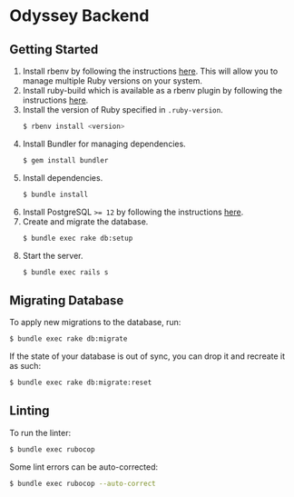 # Odyssey Backend

## Getting Started

1. Install rbenv by following the instructions [here](https://github.com/rbenv/rbenv#installation).
   This will allow you to manage multiple Ruby versions on your system.
1. Install ruby-build which is available as a rbenv plugin by following the instructions [here](https://github.com/rbenv/ruby-build#installation).
1. Install the version of Ruby specified in `.ruby-version`.
   ```sh
   $ rbenv install <version>
   ```
1. Install Bundler for managing dependencies.
   ```sh
   $ gem install bundler
   ```
1. Install dependencies.
   ```sh
   $ bundle install
   ```
1. Install PostgreSQL `>= 12` by following the instructions [here](https://www.postgresql.org/download/).
1. Create and migrate the database.
   ```sh
   $ bundle exec rake db:setup
   ```
1. Start the server.
   ```sh
   $ bundle exec rails s
   ```

## Migrating Database

To apply new migrations to the database, run:
```sh
$ bundle exec rake db:migrate
```

If the state of your database is out of sync, you can drop it and recreate it as such:
```sh
$ bundle exec rake db:migrate:reset
```

## Linting

To run the linter:
```sh
$ bundle exec rubocop
```

Some lint errors can be auto-corrected:
```sh
$ bundle exec rubocop --auto-correct
```
